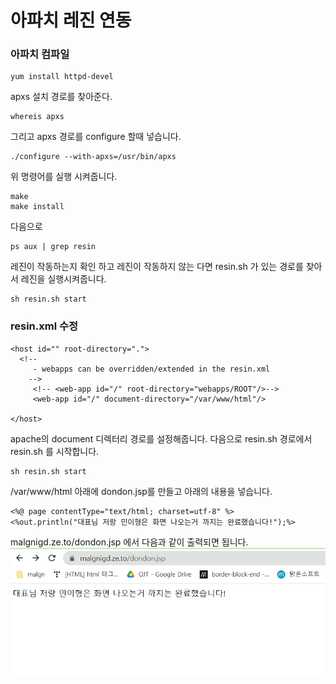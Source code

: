 # 아파치 레진 연동

### 아파치 컴파일
    yum install httpd-devel

apxs 설치 경로를 찾아준다.

    whereis apxs

그리고 apxs 경로를 configure 할때 넣습니다.

    ./configure --with-apxs=/usr/bin/apxs

위 명령어를 실행 시켜줍니다.

    make 
    make install

다음으로 

    ps aux | grep resin
레진이 작동하는지 확인 하고
레진이 작동하지 않는 다면 resin.sh 가 있는 경로를 찾아서 레진을 실행시켜줍니다.

    sh resin.sh start

### resin.xml 수정


    <host id="" root-directory=".">
      <!--
         - webapps can be overridden/extended in the resin.xml
        -->
         <!-- <web-app id="/" root-directory="webapps/ROOT"/>-->
         <web-app id="/" document-directory="/var/www/html"/>

    </host>

apache의 document 디렉터리 경로를 설정해줍니다.
다음으로 resin.sh 경로에서 resin.sh 를 시작합니다.

    sh resin.sh start

/var/www/html 아래에 dondon.jsp를 만들고 아래의 내용을 넣습니다.

    <%@ page contentType="text/html; charset=utf-8" %>
    <%out.println("대표님 저랑 민이형은 화면 나오는거 까지는 완료했습니다!");%>

malgnigd.ze.to/dondon.jsp 에서 다음과 같이 출력되면 됩니다.
![이미지1](/img/그림7.png)


